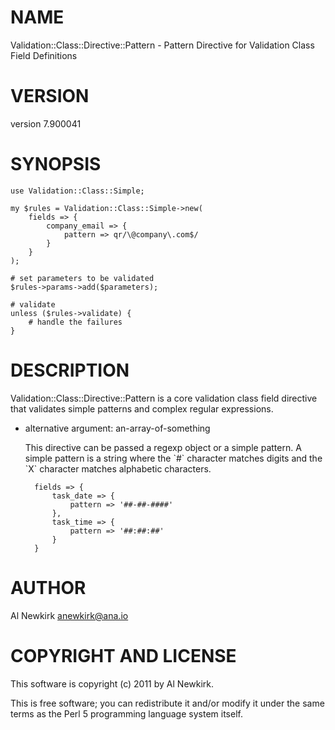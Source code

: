 # NAME

Validation::Class::Directive::Pattern - Pattern Directive for Validation Class Field Definitions

# VERSION

version 7.900041

# SYNOPSIS

    use Validation::Class::Simple;

    my $rules = Validation::Class::Simple->new(
        fields => {
            company_email => {
                pattern => qr/\@company\.com$/
            }
        }
    );

    # set parameters to be validated
    $rules->params->add($parameters);

    # validate
    unless ($rules->validate) {
        # handle the failures
    }

# DESCRIPTION

Validation::Class::Directive::Pattern is a core validation class field directive
that validates simple patterns and complex regular expressions.

- alternative argument: an-array-of-something

    This directive can be passed a regexp object or a simple pattern. A simple
    pattern is a string where the \`\#\` character matches digits and the \`X\` character
    matches alphabetic characters.

        fields => {
            task_date => {
                pattern => '##-##-####'
            },
            task_time => {
                pattern => '##:##:##'
            }
        }

# AUTHOR

Al Newkirk <anewkirk@ana.io>

# COPYRIGHT AND LICENSE

This software is copyright (c) 2011 by Al Newkirk.

This is free software; you can redistribute it and/or modify it under
the same terms as the Perl 5 programming language system itself.
